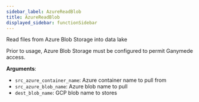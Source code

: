 ```yaml
---
sidebar_label: AzureReadBlob
title: AzureReadBlob
displayed_sidebar: functionSidebar
---
```


Read files from Azure Blob Storage into data lake

Prior to usage, Azure Blob Storage must be configured to permit Ganymede access.

**Arguments**:

- `src_azure_container_name`: Azure container name to pull from
- `src_azure_blob_name`: Azure blob name to pull
- `dest_blob_name`: GCP blob name to stores

